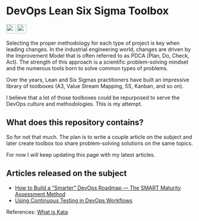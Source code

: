 # DevOps Lean Six Sigma Toolbox

<p>
<a href="https://couedeloalexandre.medium.com/"><img src="https://img.shields.io/badge/medium-%2312100E.svg?&style=for-the-badge&logo=medium&logoColor=white" height=25></a> 
<a href="https://dev.to/xnok"><img src="https://img.shields.io/badge/DEV.TO-%230A0A0A.svg?&style=for-the-badge&logo=dev-dot-to&logoColor=white" height=25></a>
</p>

Selecting the proper methodology for each type of project is key when leading changes. In the industrial engineering world, changes are driven by the Improvement Model that is often referred to as PDCA (Plan, Do, Check, Act). The strength of this approach is a scientific problem-solving mindset and the numerous tools born to solve common types of problems.

Over the years, Lean and Six Sigmas practitioners have built an impressive library of toolboxes (A3,
Value Stream Mapping, 5S, Kanban, and so on).

I believe that a lot of those toolboxes could be repurposed to serve the DevOps culture and methodologies. This is my attempt.

## What does this repository contains?

So for not that much. The plan is to write a couple article on the subject and later create toolbox too share problem-solving solutions on the same topics. 

For now I will keep updating this page with my latest articles.

## Articles released on the subject

* [How to Build a “Smarter” DevOps Roadmap — The SMART Maturity Assessment Method](https://adevait.com/devops/smart-maturity-assessment)
* [Using Continuous Testing in DevOps Workflows](https://earthly.dev/blog/continuous-testing-in-devops/)


References:
[What is Kata](https://www.parkavenuesolutions.com/what-is-kata)